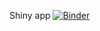 
Shiny app
[![Binder](https://mybinder.org/badge_logo.svg)](https://mybinder.org/v2/gh/kyoungosu/shiny_app.git/shiny)
